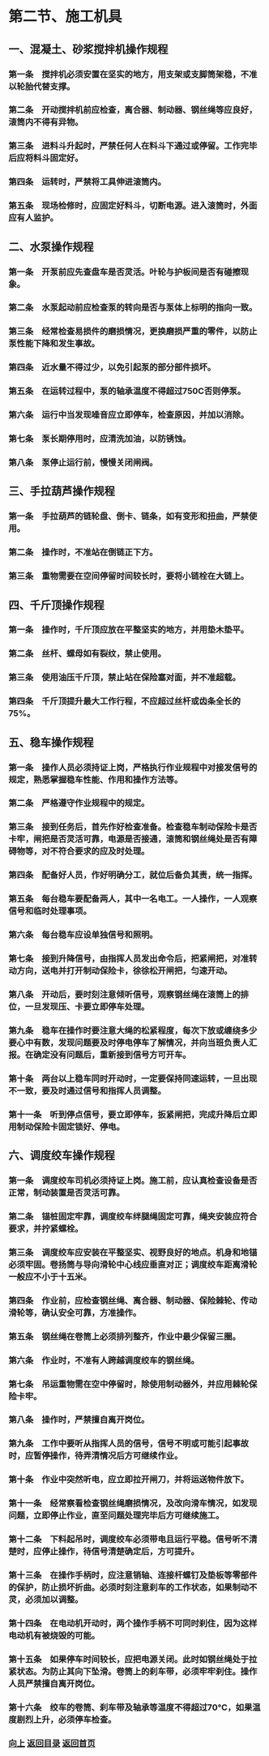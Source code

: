 # <a id="up">第二节、施工机具</a>

## <a id="2.2.1">一、混凝土、砂浆搅拌机操作规程</a>

### 第一条　搅拌机必须安置在坚实的地方，用支架或支脚筒架稳，不准以轮胎代替支撑。
### 第二条　开动搅拌机前应检查，离合器、制动器、钢丝绳等应良好，滚筒内不得有异物。
### 第三条　进料斗升起时，严禁任何人在料斗下通过或停留。工作完毕后应将料斗固定好。
### 第四条　运转时，严禁将工具伸进滚筒内。
### 第五条　现场检修时，应固定好料斗，切断电源。进入滚筒时，外面应有人监护。

## <a id="2.2.2">二、水泵操作规程</a>

### 第一条　开泵前应先查盘车是否灵活。叶轮与护板间是否有碰擦现象。
### 第二条　水泵起动前应检查泵的转向是否与泵体上标明的指向一致。
### 第三条　经常检查易损件的磨损情况，更换磨损严重的零件，以防止泵性能下降和发生事故。
### 第四条　近水量不得过少，以免引起泵的部分部件损坏。
### 第五条　在运转过程中，泵的轴承温度不得超过750C否则停泵。
### 第六条　运行中当发现噪音应立即停车，检查原因，并加以消除。
### 第七条　泵长期停用时，应清洗加油，以防锈蚀。
### 第八条　泵停止运行前，慢慢关闭闸阀。

## <a id="2.2.3">三、手拉葫芦操作规程</a>

### 第一条　手拉葫芦的链轮盘、倒卡、链条，如有变形和扭曲，严禁使用。
### 第二条　操作时，不准站在倒链正下方。
### 第三条　重物需要在空间停留时间较长时，要将小链栓在大链上。

## <a id="2.2.4">四、千斤顶操作规程</a>

### 第一条　操作时，千斤顶应放在平整坚实的地方，并用垫木垫平。
### 第二条　丝杆、螺母如有裂纹，禁止使用。
### 第三条　使用油压千斤顶，禁止站在保险塞对面，并不准超载。
### 第四条　千斤顶提升最大工作行程，不应超过丝杆或齿条全长的75%。

## <a id="2.2.5">五、稳车操作规程</a>

### 第一条　操作人员必须持证上岗，严格执行作业规程中对接发信号的规定，熟悉掌握稳车性能、作用和操作方法等。
### 第二条　严格遵守作业规程中的规定。
### 第三条　接到任务后，首先作好检查准备。检查稳车制动保险卡是否卡牢，闸把是否灵活可靠，电源是否接通，滚筒和钢丝绳处是否有障碍物等，对不符合要求的应及时处理。
### 第四条　配备好人员，作好明确分工，就位后备负其责，统一指挥。
### 第五条　每台稳车要配备两人，其中一名电工。一人操作，一人观察信号和临时处理事项。
### 第六条　每台稳车应设单独信号和照明。
### 第七条　接到升降信号，由指挥人员发出命令后，把紧闸把，对准转动方向，送电并打开制动保险卡，徐徐松开闸把，匀速开动。
### 第八条　开动后，要时刻注意倾听信号，观察钢丝绳在滚筒上的排位，一旦发现压、卡要立即停车处理。
### 第九条　稳车在操作时要注意大绳的松紧程度，每次下放或缠绕多少要心中有数，发现问题要及时停电停车了解情况，并向当班负责人汇报。在确定没有问题后，重新接到信号方可开车。
### 第十条　两台以上稳车同时开动时，一定要保持同速运转，一旦出现不一致，要及时通过信号和指挥人员调整。
### 第十一条　听到停点信号，要立即停车，扳紧闸把，完成升降后立即用制动保险卡固定锁好、停电。

## <a id="2.2.6">六、调度绞车操作规程</a>

### 第一条　调度绞车司机必须持证上岗。施工前，应认真检查设备是否正常，制动装置是否灵活可靠。
### 第二条　锚桩固定牢靠，调度绞车绊腿绳固定可靠，绳夹安装应符合要求，并拧紧螺栓。
### 第三条　调度绞车应安装在平整坚实、视野良好的地点。机身和地锚必须牢固。卷扬筒与导向滑轮中心线应垂直对正；调度绞车距离滑轮一般应不小于十五米。
### 第四条　作业前，应检查钢丝绳、离合器、制动器、保险棘轮、传动滑轮等，确认安全可靠，方准操作。
### 第五条　钢丝绳在卷筒上必须排列整齐，作业中最少保留三圈。
### 第六条　作业时，不准有人跨越调度绞车的钢丝绳。
### 第七条　吊运重物需在空中停留时，除使用制动器外，并应用棘轮保险卡牢。
### 第八条　操作时，严禁擅自离开岗位。
### 第九条　工作中要听从指挥人员的信号，信号不明或可能引起事故时，应暂停操作，待弄清情况后方可继续作业。
### 第十条　作业中突然听电，应立即拉开闸刀，并将运送物件放下。
### 第十一条　经常察看检查钢丝绳磨损情况，及改向滑车情况，如发现问题，立即停止作业，直至问题处理完毕后方可继续施工。
### 第十二条　下料起吊时，调度绞车必须带电且运行平稳。信号听不清楚时，应停止操作，待信号清楚确定后，方可提升。
### 第十三条　在操作手柄时，应注意销轴、连接杆螺钉及垫板等零部件的保护，防止损坏折曲。必须时刻注意刹车的工作状态，如果制动不灵，必须加以调整。
### 第十四条　在电动机开动时，两个操作手柄不可同时刹住，因为这样电动机有被烧毁的可能。
### 第十五条　如果停车时间较长，应把电源关闭。此时如钢丝绳处于拉紧状态。为防止其向下坠滑。卷筒上的刹车带，必须牢牢刹住。操作人员严禁擅自离开岗位。
### 第十六条　绞车的卷筒、刹车带及轴承等温度不得超过70℃，如果温度剧烈上升，必须停车检查。


### [向上](#up)   [返回目录](https://learning.iiiid.com/docs/安全技术操作规程)   [返回首页](https://learning.iiiid.com/)
